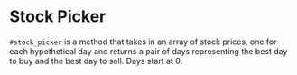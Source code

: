 # Stock Picker

`#stock_picker` is a method that takes in an array of stock prices, one for each hypothetical day and returns a pair of days representing the best day to buy and the best day to sell. Days start at 0.
